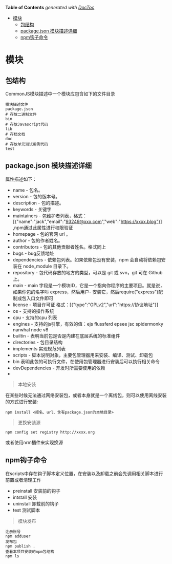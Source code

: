 <!-- START doctoc generated TOC please keep comment here to allow auto update -->
<!-- DON'T EDIT THIS SECTION, INSTEAD RE-RUN doctoc TO UPDATE -->
**Table of Contents**  *generated with [DocToc](https://github.com/thlorenz/doctoc)*

- [模块](#%E6%A8%A1%E5%9D%97)
  - [包结构](#%E5%8C%85%E7%BB%93%E6%9E%84)
  - [package.json 模块描述详细](#packagejson-%E6%A8%A1%E5%9D%97%E6%8F%8F%E8%BF%B0%E8%AF%A6%E7%BB%86)
  - [npm钩子命令](#npm%E9%92%A9%E5%AD%90%E5%91%BD%E4%BB%A4)

<!-- END doctoc generated TOC please keep comment here to allow auto update -->

# 模块

## 包结构

CommonJS模块描述中一个模块应包含如下的文件目录

```
模块描述文件
package.json
# 存放二进制文件
bin
# 存放Javascript代码
lib
# 存档文档
doc
# 存放单元测试用例代码
test
```

## package.json 模块描述详细

属性描述如下：

- name - 包名。
- version - 包的版本号。
- description - 包的描述。
- keywords - 关键字
- maintainers - 包维护者列表，格式：[{"name":"jack","email":"93249@xxx.com","web":"https://xxxx.blog"}] ,npm通过此属性进行权限验证
- homepage - 包的官网 url 。
- author - 包的作者姓名。
- contributors - 包的其他贡献者姓名。格式同上
- bugs - bug反馈地址
- dependencies - 依赖包列表。如果依赖包没有安装，npm 会自动将依赖包安装在 node_module 目录下。
- repository - 包代码存放的地方的类型，可以是 git 或 svn，git 可在 Github 上。
- main - main 字段是一个模块ID，它是一个指向你程序的主要项目。就是说，如果你包的名字叫 express，然后用户- 安装它，然后require("express")配制成包入口文件即可
- license - 项目许可证 格式：[{"type":"GPLv2","url":"https://协议地址"}]
- os - 支持的操作系统
- cpu - 支持的cpu 列表
- engines - 支持的js引擎，有效的值：ejs flussferd epsee jsc spidermonky narwhal node v8
- builtin - 表明当前包是否是内建在底层系统的标准组件
- directories - 包目录结构
- implements 实现规范列表
- scripts - 脚本说明对象，主要包管理器用来安装、编译、测试、卸载包
- bin 表明此包的可执行文件，在使用包管理器进行安装后可以执行相关命令
- devDependencies - 开发时所需要使用的依赖
- 

> 本地安装

在某些时候无法通过网络安装包，或者本身就是一个离线包，则可以使用离线安装的方式进行安装:

    npm install <报名、url、含有package.json的本地目录>

> 更换安装源

    npm config set registry http://xxxx.org

  或者使用nrm插件来实现换源

## npm钩子命令

在scripts中存在钩子脚本定义位置，在安装以及卸载之前会先调用相关脚本进行前置或者清理工作

- preinstall 安装前的钩子
- intstall 安装
- uninstall 卸载前的钩子
- test 测试脚本

> 模块发布

    注册账号
    npm adduser
    发布包
    npm publish .
    查看本项目安装的npm包结构
    npm ls
    




